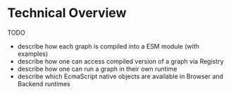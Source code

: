# Technical Overview





TODO

- describe how each graph is compiled into a ESM module (with examples)
- describe how one can access compiled version of a graph via Registry
- describe how one can run a graph in their own runtime
- describe which EcmaScript native objects are available in Browser and Backend runtimes
